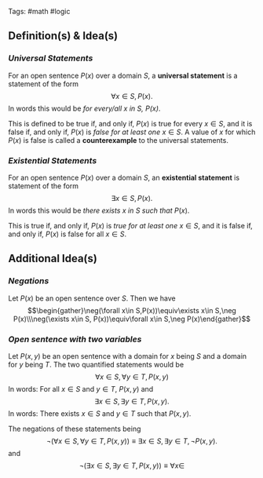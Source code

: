 Tags: #math #logic
## Definition(s) & Idea(s)
### *Universal Statements*
For an open sentence $P(x)$ over a domain $S$, a **universal statement** is a statement of the form$$\forall x\in S,P(x).$$
In words this would be *for every/all $x$ in $S$, $P(x)$*.

This is defined to be true if, and only if, $P(x)$ is true for every  $x\in S$, and it is false if, and only if, $P(x)$ is *false for at least one*  $x\in S$. A value of $x$ for which $P(x)$ is false is called a **counterexample** to the universal statements.
### *Existential Statements*
For an open sentence $P(x)$ over a domain $S$, an **existential statement** is statement of the form$$\exists x\in S, P(x).$$
In words this would be *there exists $x$ in $S$ such that* $P(x)$.

This is true if, and only if, $P(x)$ is *true for at least one* $x\in S$, and it is false if, and only if, $P(x)$ is false for all $x\in S$.
## Additional Idea(s)
### *Negations*
Let $P(x)$ be an open sentence over $S$. Then we have$$\begin{gather}\neg(\forall x\in S,P(x))\equiv\exists x\in S,\neg P(x)\\\neg(\exists x\in S, P(x))\equiv\forall x\in S,\neg P(x)\end{gather}$$
### *Open sentence with two variables*
Let $P(x,y)$ be an open sentence with a domain for $x$ being $S$ and a domain for $y$ being $T$. The two quantified statements would be $$\forall x\in S, \forall y\in T,P(x,y)$$
In words: For all $x\in S$ and $y\in T$, $P(x,y)$ and $$\exists x\in S,\exists y\in T, P(x,y).$$ In words: There exists $x \in S$ and $y\in T$ such that $P(x,y)$.

The negations of these statements being $$\neg(\forall x\in S,\forall y\in T,P(x,y))\equiv\exists x\in S,\exists y\in T,\neg P(x,y).$$and$$\neg(\exists x\in S,\exists y\in T, P(x,y))\equiv\forall x\in$$
